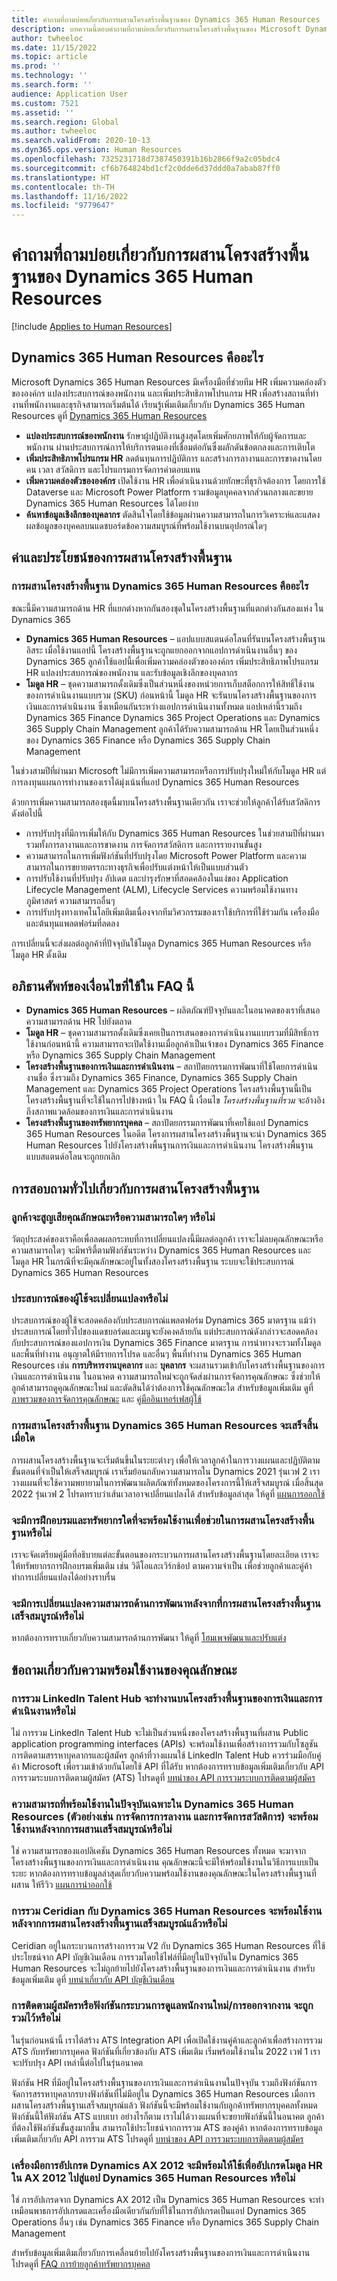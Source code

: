 ```yaml
---
title: คำถามที่ถามบ่อยเกี่ยวกับการผสานโครงสร้างพื้นฐานของ Dynamics 365 Human Resources
description: บทความนี้ตอบคําถามที่ถามบ่อยเกี่ยวกับการผสานโครงสร้างพื้นฐานของ Microsoft Dynamics 365 Human Resources กับแอปการเงินและการดำเนินงาน
author: twheeloc
ms.date: 11/15/2022
ms.topic: article
ms.prod: ''
ms.technology: ''
ms.search.form: ''
audience: Application User
ms.custom: 7521
ms.assetid: ''
ms.search.region: Global
ms.author: twheeloc
ms.search.validFrom: 2020-10-13
ms.dyn365.ops.version: Human Resources
ms.openlocfilehash: 7325231718d7387450391b16b2866f9a2c05bdc4
ms.sourcegitcommit: cf6b764824bd1cf2c0dde6d37ddd0a7abab87ff0
ms.translationtype: HT
ms.contentlocale: th-TH
ms.lasthandoff: 11/16/2022
ms.locfileid: "9779647"
---
```

# <a name="dynamics-365-human-resources-infrastructure-merge-faq"></a>คำถามที่ถามบ่อยเกี่ยวกับการผสานโครงสร้างพื้นฐานของ Dynamics 365 Human Resources

[!include [Applies to Human Resources](../includes/applies-to-hr.md)]

## <a name="what-is-dynamics-365-human-resources"></a>Dynamics 365 Human Resources คืออะไร

Microsoft Dynamics 365 Human Resources มีเครื่องมือที่ช่วยทีม HR เพิ่มความคล่องตัวขององค์กร แปลงประสบการณ์ของพนักงาน และเพิ่มประสิทธิภาพโปรแกรม HR เพื่อสร้างสถานที่ทํางานที่พนักงานและธุรกิจสามารถเริ่มต้นได้ เรียนรู้เพิ่มเติมเกี่ยวกับ Dynamics 365 Human Resources ดูที่ [Dynamics 365 Human Resources](https://dynamics.microsoft.com/human-resources/overview/)

- **แปลงประสบการณ์ของพนักงาน** รักษาผู้ปฏิบัติงานสูงสุดโดยเพิ่มศักยภาพให้กับผู้จัดการและพนักงาน ผ่านประสบการณ์การให้บริการตนเองที่เชื่อมต่อกันซึ่งผลักดันข้อตกลงและการเติบโต
- **เพิ่มประสิทธิภาพโปรแกรม HR** ลดต้นทุนการปฏิบัติการ และสร้างการลางานและการขาดงานโดยคน เวลา สวัสดิการ และโปรแกรมการจัดการค่าตอบแทน
- **เพิ่มความคล่องตัวขององค์กร** เปิดใช้งาน HR เพื่อดําเนินงานด้วยทักษะที่ธุรกิจต้องการ โดยการใช้ Dataverse และ Microsoft Power Platform รวมข้อมูลบุคคลจากส่วนกลางและขยาย Dynamics 365 Human Resources ได้โดยง่าย
- **ค้นหาข้อมูลเชิงลึกของบุคลากร** ตัดสินใจโดยใช้ข้อมูลผ่านความสามารถในการวิเคราะห์และแสดงผลข้อมูลของบุคคลบนแดชบอร์ดข้อความสมบูรณ์ที่พร้อมใช้งานบนอุปกรณ์ใดๆ

## <a name="value-and-benefits-of-the-infrastructure-merge"></a>ค่าและประโยชน์ของการผสานโครงสร้างพื้นฐาน

### <a name="what-is-the-dynamics-365-human-resources-infrastructure-merge"></a>การผสานโครงสร้างพื้นฐาน Dynamics 365 Human Resources คืออะไร

ขณะนี้มีความสามารถด้าน HR ที่แยกต่างหากกันสองชุดในโครงสร้างพื้นฐานที่แตกต่างกันสองแห่ง ใน Dynamics 365

- **Dynamics 365 Human Resources** – แอปแบบสแตนด์อโลนที่รันบนโครงสร้างพื้นฐานอิสระ เมื่อใช้งานแอปนี้ โครงสร้างพื้นฐานจะถูกแยกออกจากแอปการดําเนินงานอื่นๆ ของ Dynamics 365 ลูกค้าใช้แอปนี้เพื่อเพิ่มความคล่องตัวขององค์กร เพิ่มประสิทธิภาพโปรแกรม HR แปลงประสบการณ์ของพนักงาน และรับข้อมูลเชิงลึกของบุคลากร
- **โมดูล HR** – ชุดความสามารถดั้งเดิมซึ่งเป็นส่วนหนึ่งของหน่วยการเก็บสต็อกการให้สิทธิ์ใช้งานของการดําเนินงานแบบรวม (SKU) ก่อนหน้านี้ โมดูล HR จะรันบนโครงสร้างพื้นฐานของการเงินและการดําเนินงาน ซึ่งเหมือนกันระหว่างแอปการดําเนินงานทั้งหมด แอปเหล่านี้รวมถึง Dynamics 365 Finance Dynamics 365 Project Operations และ Dynamics 365 Supply Chain Management ลูกค้าได้รับความสามารถด้าน HR โดยเป็นส่วนหนึ่งของ Dynamics 365 Finance หรือ Dynamics 365 Supply Chain Management

ในช่วงสามปีที่ผ่านมา Microsoft ไม่มีการเพิ่มความสามารถหรือการปรับปรุงใหม่ให้กับโมดูล HR แต่ การลงทุนแผนการทำงานของเราได้มุ่งเน้นที่แอป Dynamics 365 Human Resources

ด้วยการเพิ่มความสามารถสองชุดนี้มาบนโครงสร้างพื้นฐานเดียวกัน เราจะช่วยให้ลูกค้าได้รับสวัสดิการดังต่อไปนี้

- การปรับปรุงที่มีการเพิ่มให้กับ Dynamics 365 Human Resources ในช่วยสามปีที่ผ่านมา รวมทั้งการลางานและการขาดงาน การจัดการสวัสดิการ และการรายงานขั้นสูง
- ความสามารถในการเพิ่มฟังก์ชันที่ปรับปรุงโดย Microsoft Power Platform และความสามารถในการขยายตรรกะทางธุรกิจเพื่อปรับแต่งหน้าให้เป็นแบบส่วนตัว
- การปรับใช้งานที่ปรับปรุง อัปเดต และบำรุงรักษาที่สอดคล้องในแง่ของ Application Lifecycle Management (ALM), Lifecycle Services ความพร้อมใช้งานทางภูมิศาสตร์ ความสามารถอื่นๆ
- การปรับปรุงทางเทคโนโลยีเพิ่มเติมเนื่องจากทีมวิศวกรรมของเราใช้บริการที่ใช้ร่วมกัน เครื่องมือ และต้นทุนแพลตฟอร์มที่ลดลง

การเปลี่ยนนี้จะส่งผลต่อลูกค้าที่ปัจจุบันใช้โมดูล Dynamics 365 Human Resources หรือโมดูล HR ดั้งเดิม

## <a name="glossary-of-terms-used-in-this-faq"></a>อภิธานศัพท์ของเงื่อนไขที่ใช้ใน FAQ นี้

- **Dynamics 365 Human Resources** – ผลิตภัณฑ์ปัจจุบันและในอนาคตของเราที่เสนอความสามารถด้าน HR ไปยังตลาด
- **โมดูล HR** – ชุดความสามารถดั้งเดิมซึ่งเคยเป็นการเสนอของการดําเนินงานแบบรวมที่มีสิทธิ์การใช้งานก่อนหน้านี้ ความสามารถจะเปิดใช้งานเมื่อลูกค้าเป็นเจ้าของ Dynamics 365 Finance หรือ Dynamics 365 Supply Chain Management
- **โครงสร้างพื้นฐานของการเงินและการดำเนินงาน** – สถาปัตยกรรมการพัฒนาที่ใช้โดยการดําเนินงานชื่อ ซึ่งรวมถึง Dynamics 365 Finance, Dynamics 365 Supply Chain Management และ Dynamics 365 Project Operations โครงสร้างพื้นฐานนี้เป็นโครงสร้างพื้นฐานที่จะใช้ในการไปข้างหน้า ใน FAQ นี้ เงื่อนไข *โครงสร้างพื้นฐานที่รวม* จะอ้างอิงถึงสภาพแวดล้อมของการเงินและการดําเนินงาน
- **โครงสร้างพื้นฐานของทรัพยากรบุคคล** – สถาปัตยกรรมการพัฒนาที่เคยใช้แอป Dynamics 365 Human Resources ในอดีต โครงการผสานโครงสร้างพื้นฐานจะนำ Dynamics 365 Human Resources ไปยังโครงสร้างพื้นฐานการเงินและการดำเนินงาน โครงสร้างพื้นฐานแบบสแตนด์อโลนจะถูกยกเลิก

## <a name="general-questions-about-the-infrastructure-merge"></a>การสอบถามทั่วไปเกี่ยวกับการผสานโครงสร้างพื้นฐาน

### <a name="will-customers-lose-any-features-or-capabilities"></a>ลูกค้าจะสูญเสียคุณลักษณะหรือความสามารถใดๆ หรือไม่

วัตถุประสงค์ของเราคือเพื่อลดผลกระทบที่การเปลี่ยนแปลงนี้มีผลต่อลูกค้า เราจะไม่ลบคุณลักษณะหรือความสามารถใดๆ จะมีพาริตี้ตามฟังก์ชันระหว่าง Dynamics 365 Human Resources และโมดูล HR ในกรณีที่จะมีคุณลักษณะอยู่ในทั้งสองโครงสร้างพื้นฐาน ระบบจะใช้ประสบการณ์ Dynamics 365 Human Resources

### <a name="will-the-user-experience-change"></a>ประสบการณ์ของผู้ใช้จะเปลี่ยนแปลงหรือไม่

ประสบการณ์ของผู้ใช้จะสอดคล้องกับประสบการณ์แพลตฟอร์ม Dynamics 365 มาตรฐาน แม้ว่าประสบการณ์โดยทั่วไปของแดชบอร์ดและเมนูจะยังคงคล้ายกัน แต่ประสบการณ์ดังกล่าวจะสอดคล้องกับประสบการณ์ของแอปการเงิน Dynamics 365 Finance มาตรฐาน การนําทางจะรวมทั้งโมดูลและพื้นที่ทำงาน อนุญาตให้มีรายการโปรด และอื่นๆ พื้นที่ทำงาน Dynamics 365 Human Resources เช่น **การบริหารงานบุคลากร** และ **บุคลากร** จะผสานรวมเข้ากับโครงสร้างพื้นฐานของการเงินและการดําเนินงาน ในอนาคต ความสามารถใหม่จะถูกจัดส่งผ่านการจัดการคุณลักษณะ ซึ่งช่วยให้ลูกค้าสามารถดูคุณลักษณะใหม่ และตัดสินได้ว่าต้องการใช้คุณลักษณะใด สำหรับข้อมูลเพิ่มเติม ดูที่ [ภาพรวมของการจัดการคุณลักษณะ](../fin-ops-core/fin-ops/get-started/feature-management/feature-management-overview.md) และ [คู่มืออินเทอร์เฟสผู้ใช้](../fin-ops-core/fin-ops/get-started/user-interface-elements.md?toc=/dynamics365/human-resources/toc.json)

### <a name="when-will-the-dynamics-365-human-resources-infrastructure-merge-be-completed"></a>การผสานโครงสร้างพื้นฐาน Dynamics 365 Human Resources จะเสร็จสิ้นเมื่อใด

การผสานโครงสร้างพื้นฐานจะเริ่มต้นขึ้นในระยะต่างๆ เพื่อให้เวลาลูกค้าในการวางแผนและปฏิบัติตามขั้นตอนที่จําเป็นให้เสร็จสมบูรณ์ เราเริ่มย้อนกลับความสามารถใน Dynamics 2021 รุ่นเวฟ 2 เราวางแผนที่จะใช้ความพยายามในการพัฒนาผลิตภัณฑ์ทั้งหมดของโครงการนี้ให้เสร็จสมบูรณ์ เมื่อสิ้นสุด 2022 รุ่นเวฟ 2 โปรดทราบว่าเส้นเวลาอาจเปลี่ยนแปลงได้ สำหรับข้อมูลล่าสุด ให้ดูที่ [แผนการออกใช้](/dynamics365-release-plan/2021wave2/finance-operations/dynamics365-finance)

### <a name="what-training-and-resources-will-be-available-to-help-with-the-infrastructure-merge"></a>จะมีการฝึกอบรมและทรัพยากรใดที่จะพร้อมใช้งานเพื่อช่วยในการผสานโครงสร้างพื้นฐานหรือไม่

เราจะจัดเตรียมคู่มือที่อธิบายแต่ละขั้นตอนของกระบวนการผสานโครงสร้างพื้นฐานโดยละเอียด เราจะให้ทรัพยากรการฝึกอบรมเพิ่มเติม เช่น วิดีโอและเวิร์กช้อป ตามความจําเป็น เพื่อช่วยลูกค้าและคู่ค้าทำการเปลี่ยนแปลงได้อย่างราบรื่น

### <a name="will-there-be-changes-in-development-capabilities-after-the-infrastructure-merge-is-completed"></a>จะมีการเปลี่ยนแปลงความสามารถด้านการพัฒนาหลังจากที่การผสานโครงสร้างพื้นฐานเสร็จสมบูรณ์หรือไม่

หากต้องการทราบเกี่ยวกับความสามารถด้านการพัฒนา ให้ดูที่ [โฮมเพจพัฒนาและปรับแต่ง](../fin-ops-core/dev-itpro/dev-tools/developer-home-page.md)

## <a name="feature-availability-questions"></a>ข้อถามเกี่ยวกับความพร้อมใช้งานของคุณลักษณะ

### <a name="will-the-linkedin-talent-hub-integration-work-on-the-finance-and-operations-infrastructure"></a>การรวม LinkedIn Talent Hub จะทำงานบนโครงสร้างพื้นฐานของการเงินและการดำเนินงานหรือไม่

ไม่ การรวม LinkedIn Talent Hub จะไม่เป็นส่วนหนึ่งของโครงสร้างพื้นฐานที่ผสาน Public application programming interfaces (APIs) จะพร้อมใช้งานเพื่อสร้างการรวมกับโซลูชันการติดตามสรรหาบุคลากรและผู้สมัคร ลูกค้าที่วางแผนใช้ LinkedIn Talent Hub ควรร่วมมือกับคู่ค้า Microsoft เพื่อรวมเข้าด้วยกันโดยใช้ API ที่ได้รับ หากต้องการทราบข้อมูลเพิ่มเติมเกี่ยวกับ API การรวมระบบการติดตามผู้สมัคร (ATS) โปรดดูที่ [บทนําของ API การรวมระบบการติดตามผู้สมัคร](./hr-admin-integration-ats-api-introduction.md)

### <a name="will-the-capabilities-that-are-currently-available-only-in-dynamics-365-human-resources-for-example-leave-management-and-benefits-management-be-available-after-the-merge-is-completed"></a>ความสามารถที่พร้อมใช้งานในปัจจุบันเฉพาะใน Dynamics 365 Human Resources (ตัวอย่างเช่น การจัดการการลางาน และการจัดการสวัสดิการ) จะพร้อมใช้งานหลังจากการผสานเสร็จสมบูรณ์หรือไม่

ใช่ ความสามารถของแอปลิเคชัน Dynamics 365 Human Resources ทั้งหมด จะมาจากโครงสร้างพื้นฐานของการเงินและการดําเนินงาน คุณลักษณะนี้จะมีให้พร้อมใช้งานในวิธีการแบบเป็นระยะ หากต้องการทราบข้อมูลล่าสุดเกี่ยวกับความพร้อมใช้งานของคุณลักษณะในโครงสร้างพื้นฐานที่ผสาน ให้รีวิว [แผนการนำออกใช้](/dynamics365-release-plan/2021wave2/finance-operations/dynamics365-finance)

### <a name="will-ceridian-integrations-with-dynamics-365-human-resources-be-available-after-the-infrastructure-merge-is-completed"></a>การรวม Ceridian กับ Dynamics 365 Human Resources จะพร้อมใช้งานหลังจากการผสานโครงสร้างพื้นฐานเสร็จสมบูรณ์แล้วหรือไม่

Ceridian อยู่ในกระบวนการสร้างการรวม V2 กับ Dynamics 365 Human Resources ที่ใช้ประโยชน์จาก API บัญชีเงินเดือน การรวมโดยใช้ไฟล์ที่มีอยู่ในปัจจุบันใน Dynamics 365 Human Resources จะไม่ถูกย้ายไปยังโครงสร้างพื้นฐานของการเงินและการดำเนินงาน สำหรับข้อมูลเพิ่มเติม ดูที่ [บทนําเกี่ยวกับ API บัญชีเงินเดือน](./hr-admin-integration-payroll-api-introduction.md)

### <a name="will-applicant-tracking-or-onboardingoffboarding-of-employees-functionality-be-included"></a>การติดตามผู้สมัครหรือฟังก์ชันกระบวนการดูแลพนักงานใหม่/การออกจากงาน จะถูกรวมไว้หรือไม่

ในรุ่นก่อนหน้านี้ เราได้สร้าง ATS Integration API เพื่อเปิดใช้งานคู่ค้าและลูกค้าเพื่อสร้างการรวม ATS กับทรัพยากรบุคคล ฟังก์ชันที่เกี่ยวข้องกับ ATS เพิ่มเติม เริ่มพร้อมใช้งานใน 2022 เวฟ 1 เราจะปรับปรุง API เหล่านี้ต่อไปในรุ่นอนาคต

ฟังก์ชัน HR ที่มีอยู่ในโครงสร้างพื้นฐานของการเงินและการดําเนินงานในปัจจุบัน รวมถึงฟังก์ชันการจัดการสรรหาบุคลากรบางฟังก์ชันที่ไม่มีอยู่ใน Dynamics 365 Human Resources เมื่อการผสานโครงสร้างพื้นฐานเสร็จสมบูรณ์แล้ว ฟังก์ชันนี้จะมีพร้อมใช้งานกับลูกค้าทรัพยากรบุคคลทั้งหมด ฟังก์ชันนี้ให้ฟังก์ชัน ATS แบบเบา อย่างไรก็ตาม เราไม่ได้วางแผนที่จะขยายฟังก์ชันนี้ในอนาคต ลูกค้าที่ต้องใช้ฟังก์ชันขั้นสูงมากขึ้น สามารถใช้ประโยชน์จากการรวม ATS ของคู่ค้า หากต้องการทราบข้อมูลเพิ่มเติมเกี่ยวกับ API การรวม ATS โปรดดูที่ [บทนําของ API การรวมระบบการติดตามผู้สมัคร](./hr-admin-integration-ats-api-introduction.md)

### <a name="will-the-dynamics-ax-2012-upgrade-tools-be-used-to-upgrade-the-hr-module-in-ax-2012-to-the-dynamics-365-human-resources-app"></a>เครื่องมือการอัปเกรด Dynamics AX 2012 จะมีพร้อมให้ใช้เพื่ออัปเกรดโมดูล HR ใน AX 2012 ไปสู่แอป Dynamics 365 Human Resources หรือไม่

ใช่ การอัปเกรดจาก Dynamics AX 2012 เป็น Dynamics 365 Human Resources จะทำเหมือนพาธการอัปเกรดและเครื่องมือเดียวกันกับที่ใช้ในการอัปเกรดเป็นแอป Dynamics 365 Operations อื่นๆ เช่น Dynamics 365 Finance หรือ Dynamics 365 Supply Chain Management

สำหรับข้อมูลเพิ่มเติมเกี่ยวกับการเคลื่อนย้ายไปยังโครงสร้างพื้นฐานของการเงินและการดําเนินงาน โปรดดูที่ [FAQ การย้ายลูกค้าทรัพยากรบุคคล](./customer-migration.md)

